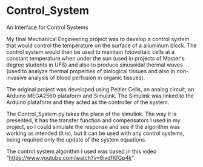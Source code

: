 # Control_System
An Interface for Control Systems


My final Mechanical Engineering project was to develop a control system that would control the temperature on the surface of a alluminum block.
The control system would then be used to maintain fotovoltaic cells at a constant temperature when under the sun (used in projects of Master's degree students in UFS) and also to produce sinusoidal thermal waves (used to analyze thermal properties of biological tissues and also in non-invasive analysis of blood perfusion in organic tissues).

The original project was developed using Peltier Cells, an analog circuit, an Arduino MEGA2560 plataform and Simulink. The Simulink was linked to the Arduino plataform and they acted as the controller of the system.

The Control_System.py takes the place of the simulink. The way it is presented, it has the transfer function and compensators I used in my project, so I could simulate the response and see if the algorithm was working as intended (it is), but it can be used with any control systems, being required only the update of the system equations.

The control system algorithm I used was based in this video "https://www.youtube.com/watch?v=6ivdfKfGp4k".
